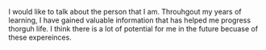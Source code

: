 I would like to talk about the person that I am. Throuhgout my years of learning, I have gained valuable information that has helped me progress thorguh life. 
I think there is a lot of potential for me in the future becuase of these expereinces. 
